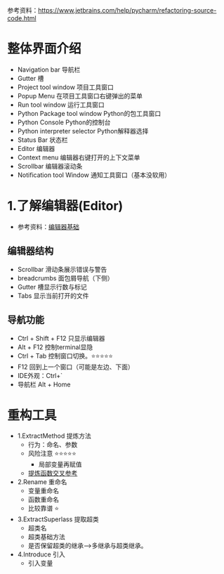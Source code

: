 

参考资料：https://www.jetbrains.com/help/pycharm/refactoring-source-code.html

# 整体界面介绍
- Navigation bar 导航栏
- Gutter 槽
- Project tool window 项目工具窗口
- Popup Menu 在项目工具窗口右键弹出的菜单
- Run tool window 运行工具窗口
- Python Package tool window Python的包工具窗口
- Python Console Python的控制台
- Python interpreter selector Python解释器选择
- Status Bar 状态栏
- Editor 编辑器
- Context menu 编辑器右键打开的上下文菜单
- Scrollbar 编辑器滚动条
- Notification tool Window 通知工具窗口（基本没软用）

# 1.了解编辑器(Editor)
- 参考资料：[编辑器基础](https://www.jetbrains.com/help/pycharm/using-code-editor.html)
## 编辑器结构
- Scrollbar 滑动条展示错误与警告
- breadcrumbs 面包屑导航（下侧）
- Gutter 槽显示行数与标记
- Tabs 显示当前打开的文件
## 导航功能
- Ctrl + Shift + F12 只显示编辑器
- Alt + F12 控制terminal显隐
- Ctrl + Tab 控制窗口切换。⭐⭐⭐⭐⭐
- F12 回到上一个窗口（可能是左边、下面）
- IDE外观：Ctrl+`
- 导航栏 Alt + Home

# 重构工具
- 1.ExtractMethod 提炼方法
  - 行为：命名、参数
  - 风险注意 ⭐⭐⭐⭐⭐
    - 局部变量再赋值
  - [提炼函数交叉参考](../../书籍相关/重构相关书籍/《重构》.md#61-提炼函数)
- 2.Rename 重命名
  - 变量重命名
  - 函数重命名
  - 比较靠谱 ⭐
- 3.ExtractSuperlass 提取超类
  - 超类名
  - 超类基础方法
  - 是否保留超类的继承-->多继承与超类继承。
- 4.Introduce 引入
  - 引入变量

